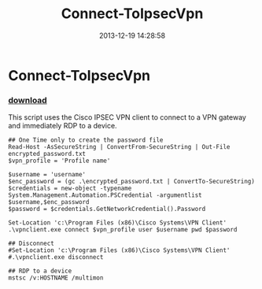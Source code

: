 ﻿---
pid:            4721
parent:         0
children:       
poster:         Adam Bertram
title:          Connect-ToIpsecVpn
date:           2013-12-19 14:28:58
description:    This script uses the Cisco IPSEC VPN client to connect to a VPN gateway and immediately RDP to a device.
format:         posh
---

# Connect-ToIpsecVpn

### [download](4721.ps1)  

This script uses the Cisco IPSEC VPN client to connect to a VPN gateway and immediately RDP to a device.

```posh
## One Time only to create the password file
Read-Host -AsSecureString | ConvertFrom-SecureString | Out-File encrypted_password.txt
$vpn_profile = 'Profile name'

$username = 'username'
$enc_password = (gc .\encrypted_password.txt | ConvertTo-SecureString)
$credentials = new-object -typename System.Management.Automation.PSCredential -argumentlist $username,$enc_password
$password = $credentials.GetNetworkCredential().Password

Set-Location 'c:\Program Files (x86)\Cisco Systems\VPN Client'
.\vpnclient.exe connect $vpn_profile user $username pwd $password

## Disconnect
#Set-Location 'c:\Program Files (x86)\Cisco Systems\VPN Client'
#.\vpnclient.exe disconnect

## RDP to a device
mstsc /v:HOSTNAME /multimon
```
